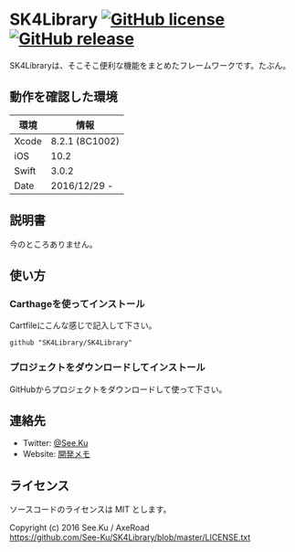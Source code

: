 
# SK4Library [![GitHub license](https://img.shields.io/badge/license-MIT-lightgrey.svg)](https://raw.githubusercontent.com/SK4Library/SK4Library/master/LICENSE.txt) [![GitHub release](https://img.shields.io/github/release/carthage/carthage.svg)](https://github.com/SK4Library/SK4Library/releases)

SK4Libraryは、そこそこ便利な機能をまとめたフレームワークです。たぶん。


## 動作を確認した環境

|環境	|情報			|
|-------|---------------|
|Xcode	|8.2.1 (8C1002)	|
|iOS	|10.2			|
|Swift	|3.0.2			|
|Date	|2016/12/29 -	|


## 説明書

今のところありません。


## 使い方

### Carthageを使ってインストール

Cartfileにこんな感じで記入して下さい。

	github "SK4Library/SK4Library"

### プロジェクトをダウンロードしてインストール

GitHubからプロジェクトをダウンロードして使って下さい。


## 連絡先

* Twitter: [@See.Ku](https://twitter.com/See_Ku)
* Website: [開発メモ](http://seeku.hateblo.jp/)


## ライセンス

ソースコードのライセンスは MIT とします。

Copyright (c) 2016 See.Ku / AxeRoad  
https://github.com/See-Ku/SK4Library/blob/master/LICENSE.txt
